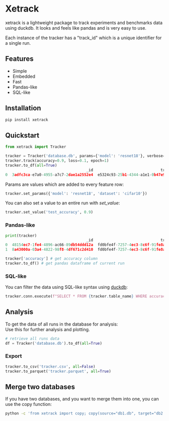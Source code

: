 # Xetrack
xetrack is a lightweight package to track experiments and benchmarks data using duckdb.
It looks and feels like pandas and is very easy to use.   

Each instance of the tracker has a "track_id" which is a unique identifier for a single run.

## Features
* Simple
* Embedded 
* Fast
* Pandas-like
* SQL-like

## Installation
```bash
pip install xetrack
```

## Quickstart

```python
from xetrack import Tracker

tracker = Tracker('database.db', params={'model': 'resnet18'}, verbose=False)
tracker.track(accuracy=0.9, loss=0.1, epoch=1)
tracker.to_df(all=True)
                                    _id                              track_id                 date     model  loss  epoch  accuracy
0  3adfc3ca-e7a0-4955-a7c7-2dae1a2552e4  e5324c93-25b1-4344-a1e1-0b47e95761aa  16-08-2023 00:43:38  resnet18   0.1      1       0.9

```
Params are values which are added to every feature row:

```python
tracker.set_params({'model': 'resnet18', 'dataset': 'cifar10'})
```

You can also set a value to an entire run with *set_value*:

```python
tracker.set_value('test_accuracy', 0.9)
```
### Pandas-like
```python
print(tracker)
                                    _id                              track_id                 date    b    a  accuracy
0  48154ec7-1fe4-4896-ac66-89db54ddd12a  fd0bfe4f-7257-4ec3-8c6f-91fe8ae67d20  16-08-2023 00:21:46  2.0  1.0       NaN
1  8a43000a-03a4-4822-98f8-4df671c2d410  fd0bfe4f-7257-4ec3-8c6f-91fe8ae67d20  16-08-2023 00:24:21  NaN  NaN       1.0

tracker['accuracy'] # get accuracy column
tracker.to_df() # get pandas dataframe of current run

```

### SQL-like
You can filter the data using SQL-like syntax using [duckdb](https://duckdb.org/docs):
```python
tracker.conn.execute(f"SELECT * FROM {tracker.table_name} WHERE accuracy > 0.8").fetchall()
```

## Analysis
To get the data of all runs in the database for analysis:   
Use this for further analysis and plotting.

```python
# retrieve all runs data
df = Tracker('database.db').to_df(all=True) 
```
### Export
```python
tracker.to_csv('tracker.csv', all=False)
tracker.to_parquet('tracker.parquet', all=True)
```
## Merge two databases
If you have two databases, and you want to merge them into one, you can use the copy function:
```bash
python -c 'from xetrack import copy; copy(source="db1.db", target="db2.db")'
```